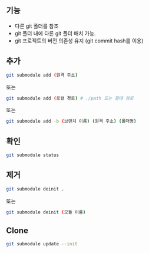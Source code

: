 ## 기능
* 다른 git 폴더를 참조
* git 폴더 내에 다른 git 폴더 배치 가능.
* git 프로젝트의 버전 의존성 유지 (git commit hash를 이용)
## 추가
```bash
git submodule add (원격 주소)
```
또는
```bash
git submodule add (로컬 경로) # ./path 또는 절대 경로
```
또는
```bash
git submodule add -b (브랜치 이름) (원격 주소) (폴더명)
```
## 확인
```bash
git submodule status
```
## 제거
```bash
git submodule deinit .
```
또는
```bash
git submodule deinit (모듈 이름)
```
## Clone
```bash
git submodule update --init
```